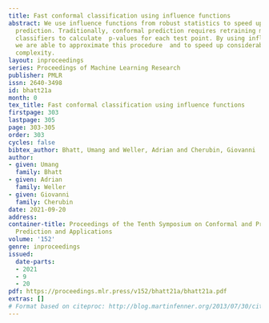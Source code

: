 ```yaml
---
title: Fast conformal classification using influence functions
abstract: We use influence functions from robust statistics to speed up full conformal
  prediction. Traditionally, conformal prediction requires retraining multiple leave-one-out
  classifiers to calculate  p-values for each test point. By using influence functions,
  we are able to approximate this procedure  and to speed up considerably the time
  complexity.
layout: inproceedings
series: Proceedings of Machine Learning Research
publisher: PMLR
issn: 2640-3498
id: bhatt21a
month: 0
tex_title: Fast conformal classification using influence functions
firstpage: 303
lastpage: 305
page: 303-305
order: 303
cycles: false
bibtex_author: Bhatt, Umang and Weller, Adrian and Cherubin, Giovanni
author:
- given: Umang
  family: Bhatt
- given: Adrian
  family: Weller
- given: Giovanni
  family: Cherubin
date: 2021-09-20
address:
container-title: Proceedings of the Tenth Symposium on Conformal and Probabilistic
  Prediction and Applications
volume: '152'
genre: inproceedings
issued:
  date-parts:
  - 2021
  - 9
  - 20
pdf: https://proceedings.mlr.press/v152/bhatt21a/bhatt21a.pdf
extras: []
# Format based on citeproc: http://blog.martinfenner.org/2013/07/30/citeproc-yaml-for-bibliographies/
---
```


